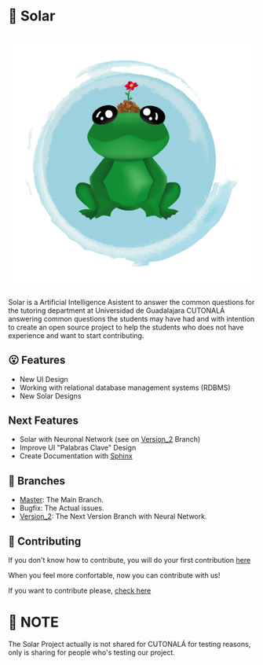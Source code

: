 # 🐸 Solar
<h1 align="center">
  <img src="static/img/icons/solar_icon_head.png" alt="Solar">
</h1>

Solar is a Artificial Intelligence Asistent to answer the common questions for the
tutoring department at Universidad de Guadalajara CUTONALÁ answering common questions the students may have had and with intention to create an open source project to help the students who does not have experience and want to start contributing.


## 😮 Features

* New UI Design
* Working with relational database management systems (RDBMS)
* New Solar Designs

## Next Features

* Solar with Neuronal Network (see on [Version_2](https://github.com/tristanhdez/soy-solar/tree/version_2) Branch)
* Improve UI "Palabras Clave" Design
* Create Documentation with [Sphinx](https://www.sphinx-doc.org/en/master/)


## 🌿 Branches

* [Master](https://github.com/tristanhdez/soy-solar/tree/master): The Main Branch.
* Bugfix: The Actual issues.
* [Version_2](https://github.com/tristanhdez/soy-solar/tree/version_2): The Next Version Branch with Neural Network.


## 💬 Contributing

If you don't know how to contribute, you will do your first contribution [here](https://github.com/firstcontributions/first-contributions)

When you feel more confortable, now you can contribute with us!

If you want to contribute please, [check here](https://github.com/tristanhdez/soy-solar/blob/master/CONTRIBUTING.md)


# 📝 NOTE

The Solar Project actually is not shared for CUTONALÁ for testing reasons, only is sharing for people who's testing our project.
